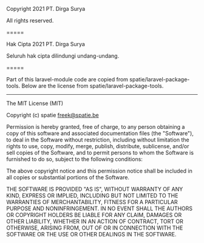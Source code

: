 Copyright 2021 PT. Dirga Surya

All rights reserved.

=====

Hak Cipta 2021 PT. Dirga Surya

Seluruh hak cipta dilindungi undang-undang.

=====

Part of this laravel-module code are copied from spatie/laravel-package-tools. 
Below are the license from spatie/laravel-package-tools.

----

The MIT License (MIT)

Copyright (c) spatie freek@spatie.be

Permission is hereby granted, free of charge, to any person obtaining a copy of this software and associated documentation files (the "Software"), to deal in the Software without restriction, including without limitation the rights to use, copy, modify, merge, publish, distribute, sublicense, and/or sell copies of the Software, and to permit persons to whom the Software is furnished to do so, subject to the following conditions:

The above copyright notice and this permission notice shall be included in all copies or substantial portions of the Software.

THE SOFTWARE IS PROVIDED "AS IS", WITHOUT WARRANTY OF ANY KIND, EXPRESS OR IMPLIED, INCLUDING BUT NOT LIMITED TO THE WARRANTIES OF MERCHANTABILITY, FITNESS FOR A PARTICULAR PURPOSE AND NONINFRINGEMENT. IN NO EVENT SHALL THE AUTHORS OR COPYRIGHT HOLDERS BE LIABLE FOR ANY CLAIM, DAMAGES OR OTHER LIABILITY, WHETHER IN AN ACTION OF CONTRACT, TORT OR OTHERWISE, ARISING FROM, OUT OF OR IN CONNECTION WITH THE SOFTWARE OR THE USE OR OTHER DEALINGS IN THE SOFTWARE.
